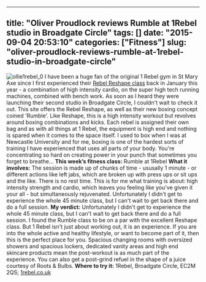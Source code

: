 
---
title: "Oliver Proudlock reviews Rumble at 1Rebel studio in Broadgate Circle"
tags: []
date: "2015-09-04 20:53:10"
categories: ["Fitness"]
slug: "oliver-proudlock-reviews-rumble-at-1rebel-studio-in-broadgate-circle"
---

![ollie1rebel_0](https://oliverproudlock.files.wordpress.com/2017/03/ollie1rebel_0.jpg) I have been a huge fan of the original 1 Rebel gym in St Mary Axe since I first experienced their [Rebel Reshape class](http://www.standard.co.uk/lifestyle/health/london-marathon-man-oliver-proudlock-reviews-reshape-at-londons-1rebel-gym-10106610.html) back in January this year - a combination of high intensity cardio, on the super high tech running machines, combined with bench work. As soon as I heard they were launching their second studio in Broadgate Circle, I couldn't wait to check it out. This site offers the Rebel Reshape, as well as their new boxing concept coined 'Rumble'. Like Reshape, this is a high intensity workout but revolves around boxing combinations and kicks. Each rebel is assigned their own bag and as with all things at 1 Rebel, the equipment is high end and nothing is spared when it comes to the space itself. I used to box when I was at Newcastle University and for me, boxing is one of the hardest sorts of training I have experienced that uses all parts of your body. You're concentrating so hard on creating power in your punch that sometimes you forget to breathe... **This week’s fitness class:** Rumble at 1Rebel **What it involves:** The session is made up of chunks of time - ususally 1 minute - or different actions like left jabs, which are broken up with press ups or sit ups and the like. There is no rest time. This is for me what training is about: high intensity strength and cardio, which leaves you feeling like you've given it your all - but simultaneously rejuvenated. Unfortunately I didn't get to experience the whole 45 minute class, but I can't wait to get back there and do a full session. **My verdict:** Unfortunately I didn't get to experience the whole 45 minute class, but I can't wait to get back there and do a full session. I found the Rumble class to be on a par with the excellent Reshape class. But 1 Rebel isn't just about working out, it is an experience. If you are into the whole active and healthy lifestyle, or want to become part of it, then this is the perfect place for you. Spacious changing rooms with oversized showers and spacious lockers, dedicated vanity areas and high end skincare products mean the post-workout is as much part of the experience. You can also get a post-grind refuel in the shape of a juice courtesy of Roots & Bulbs. **Where to try it:** 1Rebel, Broadgate Circle, EC2M 2QS; [1rebel.co.uk](http://1rebel.co.uk/)
